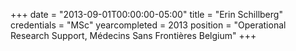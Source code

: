 +++
date = "2013-09-01T00:00:00-05:00"
title = "Erin Schillberg"
credentials = "MSc"
yearcompleted = 2013
position = "Operational Research Support, Médecins Sans Frontières Belgium"
+++
